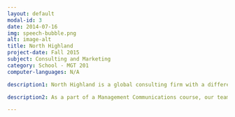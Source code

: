```yaml
---
layout: default
modal-id: 3
date: 2014-07-16
img: speech-bubble.png
alt: image-alt
title: North Highland
project-date: Fall 2015
subject: Consulting and Marketing
category: School - MGT 201
computer-languages: N/A

description1: North Highland is a global consulting firm with a differentiated business model. Instead of centralizing operations at a large main office and flying consultants to their engagements, North Highland opens branches where their clients are. In 2010, North Highland opened a St. Louis branch. 

description2: As a part of a Management Communications course, our team developed a <a href="North Highland Final Report">communication strategy</a> to aid the St. Louis branch of North Highland in increasing its presence and preference in the region. Our analysis included an executive summary, an industry report, an audience profile, and various potential vehicles and messaging strategies to bolster North Highland's position in St. Louis. After developing our comprehensive communication strategy, we presented our solutions to the St. Louis' branch's upper management. 

---
```

